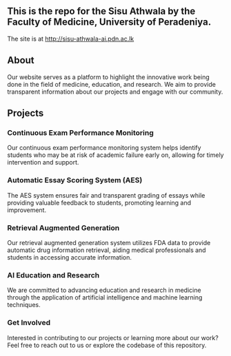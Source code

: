 ## This is the repo for the Sisu Athwala by the Faculty of Medicine, University of Peradeniya.

The site is at http://sisu-athwala-ai.pdn.ac.lk

## About

Our website serves as a platform to highlight the innovative work being done in the field of medicine, education, and research. We aim to provide transparent information about our projects and engage with our community.

## Projects

### Continuous Exam Performance Monitoring

Our continuous exam performance monitoring system helps identify students who may be at risk of academic failure early on, allowing for timely intervention and support.

### Automatic Essay Scoring System (AES)

The AES system ensures fair and transparent grading of essays while providing valuable feedback to students, promoting learning and improvement.

### Retrieval Augmented Generation

Our retrieval augmented generation system utilizes FDA data to provide automatic drug information retrieval, aiding medical professionals and students in accessing accurate information.

### AI Education and Research

We are committed to advancing education and research in medicine through the application of artificial intelligence and machine learning techniques.

### Get Involved

Interested in contributing to our projects or learning more about our work? Feel free to reach out to us or explore the codebase of this repository.
